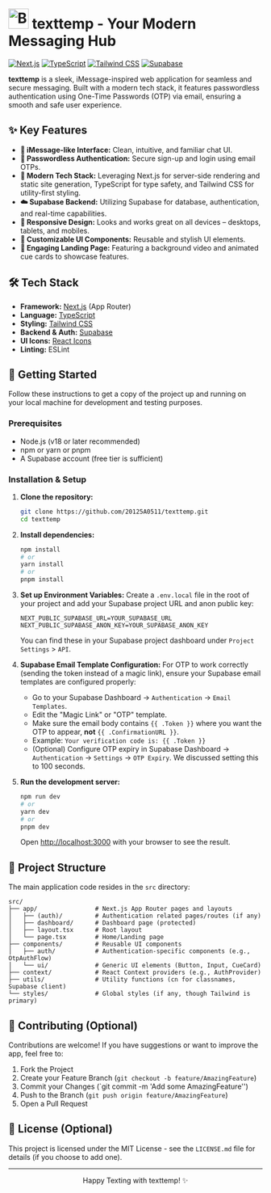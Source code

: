 # <img src="https://raw.githubusercontent.com/Tarikul-Islam-Anik/Animated-Fluent-Emojis/master/Emojis/Smilies/Bubble%20Tea.png" alt="Bubble Tea" width="40" height="40" /> texttemp - Your Modern Messaging Hub

[![Next.js](https://img.shields.io/badge/Next.js-000000?style=for-the-badge&logo=nextdotjs&logoColor=white)](https://nextjs.org/) [![TypeScript](https://img.shields.io/badge/TypeScript-3178C6?style=for-the-badge&logo=typescript&logoColor=white)](https://www.typescriptlang.org/) [![Tailwind CSS](https://img.shields.io/badge/Tailwind_CSS-38B2AC?style=for-the-badge&logo=tailwind-css&logoColor=white)](https://tailwindcss.com/) [![Supabase](https://img.shields.io/badge/Supabase-3ECF8E?style=for-the-badge&logo=supabase&logoColor=white)](https://supabase.io/)

**texttemp** is a sleek, iMessage-inspired web application for seamless and secure messaging. Built with a modern tech stack, it features passwordless authentication using One-Time Passwords (OTP) via email, ensuring a smooth and safe user experience.

<!-- Optional: Add a GIF or screenshot here -->
<!-- e.g., <p align="center"><img src="link_to_your_screenshot.png" width="700"></p> -->

## ✨ Key Features

*   **💬 iMessage-like Interface:** Clean, intuitive, and familiar chat UI.
*   **🔐 Passwordless Authentication:** Secure sign-up and login using email OTPs.
*   **🚀 Modern Tech Stack:** Leveraging Next.js for server-side rendering and static site generation, TypeScript for type safety, and Tailwind CSS for utility-first styling.
*   **☁️ Supabase Backend:** Utilizing Supabase for database, authentication, and real-time capabilities.
*   **📱 Responsive Design:** Looks and works great on all devices – desktops, tablets, and mobiles.
*   **🎨 Customizable UI Components:** Reusable and stylish UI elements.
*   **🎥 Engaging Landing Page:** Featuring a background video and animated cue cards to showcase features.

## 🛠️ Tech Stack

*   **Framework:** [Next.js](https://nextjs.org/) (App Router)
*   **Language:** [TypeScript](https://www.typescriptlang.org/)
*   **Styling:** [Tailwind CSS](https://tailwindcss.com/)
*   **Backend & Auth:** [Supabase](https://supabase.io/)
*   **UI Icons:** [React Icons](https://react-icons.github.io/react-icons/)
*   **Linting:** ESLint

## 🚀 Getting Started

Follow these instructions to get a copy of the project up and running on your local machine for development and testing purposes.

### Prerequisites

*   Node.js (v18 or later recommended)
*   npm or yarn or pnpm
*   A Supabase account (free tier is sufficient)

### Installation & Setup

1.  **Clone the repository:**
    ```bash
    git clone https://github.com/20125A0511/texttemp.git
    cd texttemp
    ```

2.  **Install dependencies:**
    ```bash
    npm install
    # or
    yarn install
    # or
    pnpm install
    ```

3.  **Set up Environment Variables:**
    Create a `.env.local` file in the root of your project and add your Supabase project URL and anon public key:
    ```env
    NEXT_PUBLIC_SUPABASE_URL=YOUR_SUPABASE_URL
    NEXT_PUBLIC_SUPABASE_ANON_KEY=YOUR_SUPABASE_ANON_KEY
    ```
    You can find these in your Supabase project dashboard under `Project Settings` > `API`.

4.  **Supabase Email Template Configuration:**
    For OTP to work correctly (sending the token instead of a magic link), ensure your Supabase email templates are configured properly:
    *   Go to your Supabase Dashboard -> `Authentication` -> `Email Templates`.
    *   Edit the "Magic Link" or "OTP" template.
    *   Make sure the email body contains `{{ .Token }}` where you want the OTP to appear, **not** `{{ .ConfirmationURL }}`.
    *   Example: `Your verification code is: {{ .Token }}`
    *   (Optional) Configure OTP expiry in Supabase Dashboard -> `Authentication` -> `Settings` -> `OTP Expiry`. We discussed setting this to 100 seconds.

5.  **Run the development server:**
    ```bash
    npm run dev
    # or
    yarn dev
    # or
    pnpm dev
    ```
    Open [http://localhost:3000](http://localhost:3000) with your browser to see the result.

## 📂 Project Structure

The main application code resides in the `src` directory:

```
src/
├── app/                # Next.js App Router pages and layouts
│   ├── (auth)/         # Authentication related pages/routes (if any)
│   ├── dashboard/      # Dashboard page (protected)
│   ├── layout.tsx      # Root layout
│   └── page.tsx        # Home/Landing page
├── components/         # Reusable UI components
│   ├── auth/           # Authentication-specific components (e.g., OtpAuthFlow)
│   └── ui/             # Generic UI elements (Button, Input, CueCard)
├── context/            # React Context providers (e.g., AuthProvider)
├── utils/              # Utility functions (cn for classnames, Supabase client)
└── styles/             # Global styles (if any, though Tailwind is primary)
```

## 🤝 Contributing (Optional)

Contributions are welcome! If you have suggestions or want to improve the app, feel free to:
1.  Fork the Project
2.  Create your Feature Branch (`git checkout -b feature/AmazingFeature`)
3.  Commit your Changes (`git commit -m 'Add some AmazingFeature'')
4.  Push to the Branch (`git push origin feature/AmazingFeature`)
5.  Open a Pull Request

## 📜 License (Optional)

This project is licensed under the MIT License - see the `LICENSE.md` file for details (if you choose to add one).

---

<p align="center">Happy Texting with texttemp! ✨</p>

